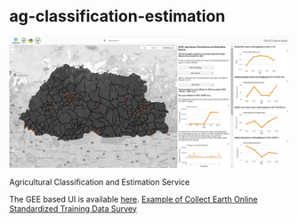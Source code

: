 # ag-classification-estimation
![](ACES.png)

Agricultural Classification and Estimation Service

The GEE based UI is available [here](https://biplovbhandari.users.earthengine.app/view/aces-bhutan).
[Example of Collect Earth Online Standardized Training Data Survey](https://app.collect.earth/collection?projectId=33436)
